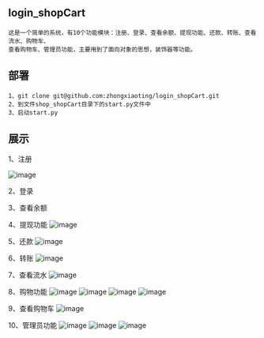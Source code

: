 ## login_shopCart
    这是一个简单的系统，有10个功能模块：注册、登录、查看余额、提现功能、还款、转账、查看流水、购物车、
    查看购物车、管理员功能，主要用到了面向对象的思想，装饰器等功能。
    
## 部署
    1、git clone git@github.com:zhongxiaoting/login_shopCart.git
    2、到文件shop_shopCart目录下的start.py文件中
    3、启动start.py
    
## 展示
1、注册

![image](https://user-images.githubusercontent.com/49242954/124687839-51339700-df08-11eb-9558-bd68bbb912c6.png)

2、登录

3、查看余额

4、提现功能
![image](https://user-images.githubusercontent.com/49242954/124687921-83dd8f80-df08-11eb-8fe2-e221fa839b42.png)

5、还款
![image](https://user-images.githubusercontent.com/49242954/124687939-8d66f780-df08-11eb-9b0c-0c139c3eb1d8.png)

6、转账
![image](https://user-images.githubusercontent.com/49242954/124687991-a66fa880-df08-11eb-9d45-0e78b9181f81.png)

7、查看流水
![image](https://user-images.githubusercontent.com/49242954/124688027-b38c9780-df08-11eb-91cd-87bbdedd3d0c.png)

8、购物功能
![image](https://user-images.githubusercontent.com/49242954/124688123-d454ed00-df08-11eb-8c4d-12ef2d2bee30.png)
![image](https://user-images.githubusercontent.com/49242954/124688138-dae36480-df08-11eb-83f0-383b2399efdc.png)
![image](https://user-images.githubusercontent.com/49242954/124688160-e46ccc80-df08-11eb-91d2-cb3f86ac91f9.png)
![image](https://user-images.githubusercontent.com/49242954/124688288-1716c500-df09-11eb-9c5e-37e441c587d9.png)


9、查看购物车
![image](https://user-images.githubusercontent.com/49242954/124688261-0d8d5d00-df09-11eb-9079-019dc5ee3e29.png)

10、管理员功能
![image](https://user-images.githubusercontent.com/49242954/124688348-2e55b280-df09-11eb-98e2-880f66974686.png)
![image](https://user-images.githubusercontent.com/49242954/124688370-3877b100-df09-11eb-9f2e-2a012799385e.png)
![image](https://user-images.githubusercontent.com/49242954/124688393-4299af80-df09-11eb-972b-213b92a2e28e.png)







